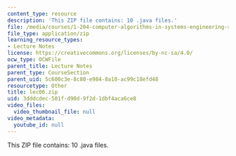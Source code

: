 ```yaml
---
content_type: resource
description: 'This ZIP file contains: 10 .java files.'
file: /media/courses/1-204-computer-algorithms-in-systems-engineering-spring-2010/3dddcdec501fd90d9f2d1dbf4aca6ce8_lec06.zip
file_type: application/zip
learning_resource_types:
- Lecture Notes
license: https://creativecommons.org/licenses/by-nc-sa/4.0/
ocw_type: OCWFile
parent_title: Lecture Notes
parent_type: CourseSection
parent_uid: 5c600c3e-8c80-e984-8a10-ac99c18efd48
resourcetype: Other
title: lec06.zip
uid: 3dddcdec-501f-d90d-9f2d-1dbf4aca6ce8
video_files:
  video_thumbnail_file: null
video_metadata:
  youtube_id: null
---
```

This ZIP file contains: 10 .java files.